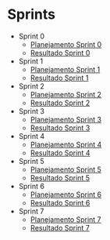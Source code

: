 # Sprints

- Sprint 0
    - [Planejamento Sprint 0](Sprints/planning/sprint0.md)
    - [Resultado Sprint 0](Sprints/results/sprint0.md)
- Sprint 1
    - [Planejamento Sprint 1](Sprints/planning/sprint1.md)
    - [Resultado Sprint 1](Sprints/results/sprint1.md)
- Sprint 2
    - [Planejamento Sprint 2](Sprints/planning/sprint2.md)
    - [Resultado Sprint 2](Sprints/results/sprint2.md)
- Sprint 3
    - [Planejamento Sprint 3](Sprints/planning/sprint3.md)
    - [Resultado Sprint 3](Sprints/results/sprint3.md)
- Sprint 4
    - [Planejamento Sprint 4](Sprints/planning/sprint4.md)
    - [Resultado Sprint 4](Sprints/results/sprint4.md)
- Sprint 5
    - [Planejamento Sprint 5](Sprints/planning/sprint5.md)
    - [Resultado Sprint 5](Sprints/results/sprint5.md)
- Sprint 6
    - [Planejamento Sprint 6](Sprints/planning/sprint6.md)
    - [Resultado Sprint 6](Sprints/results/sprint6.md)
- Sprint 7
    - [Planejamento Sprint 7](Sprints/planning/sprint7.md)
    - [Resultado Sprint 7](Sprints/results/sprint7.md)